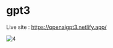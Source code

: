 # gpt3

Live site : https://openaigpt3.netlify.app/

![4](https://user-images.githubusercontent.com/96786669/188806984-12acb036-c201-49d6-aaeb-c7a2d2ef5ffe.png)
